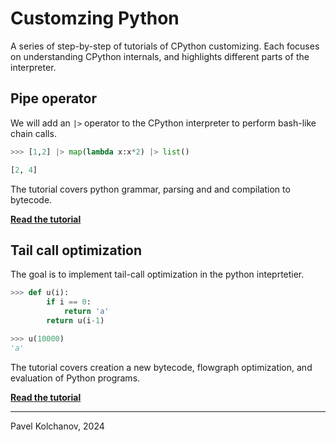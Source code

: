 # Customzing Python

A series of step-by-step of tutorials of CPython customizing. Each focuses on understanding CPython internals, and highlights different parts of the interpreter. 

## Pipe operator
We will  add an `|>` operator to the CPython interpreter to perform bash-like chain calls.

```python
>>> [1,2] |> map(lambda x:x*2) |> list()

[2, 4]
```

The tutorial covers python grammar, parsing and and compilation to bytecode. 

**[Read the tutorial](/pipe.md)**

## Tail call optimization
The goal is to implement tail-call optimization in the python inteprtetier. 
```python
>>> def u(i):
        if i == 0:
            return 'a'
        return u(i-1)

>>> u(10000)
'a'
```
The tutorial covers creation a new bytecode, flowgraph optimization, and evaluation of Python programs.

**[Read the tutorial](/tail.md)**

---
Pavel Kolchanov, 2024

